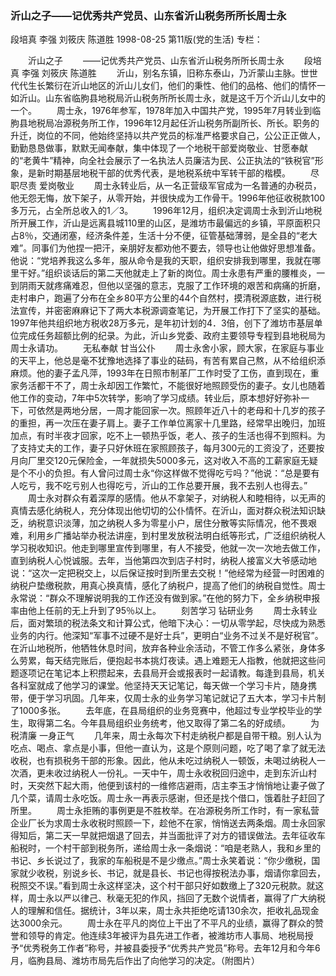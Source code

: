 ### 沂山之子——记优秀共产党员、山东省沂山税务所所长周士永
段培真  李强  刘筱庆  陈道胜
1998-08-25
第11版(党的生活)
专栏：

　　沂山之子
　　——记优秀共产党员、山东省沂山税务所所长周士永
　　段培真  李强  刘筱庆  陈道胜
　　沂山，别名东镇，旧称东泰山，乃沂蒙山主脉。世世代代生长繁衍在沂山地区的沂山儿女们，他们的秉性、他们的品格、他们的情怀一如沂山。山东省临朐县地税局沂山税务所所长周士永，就是这千万个沂山儿女中的一个。
　　周士永，1976年参军，1978年加入中国共产党，1995年7月转业到临朐县地税局冶源税务所工作，1996年12月起任沂山税务所副所长、所长。职务的升迁，岗位的不同，他始终坚持以共产党员的标准严格要求自己，公公正正做人，勤勤恳恳做事，默默无闻奉献，集中体现了一个地税干部爱岗敬业、甘愿奉献的“老黄牛”精神，向全社会展示了一名执法人员廉洁为民、公正执法的“铁税官”形象，是新时期基层地税干部的优秀代表，是地税系统中军转干部的楷模。
　　尽职尽责  爱岗敬业
　　周士永转业后，从一名正营级军官成为一名普通的办税员，他无怨无悔，放下架子，从零开始，并很快成为工作骨干。1996年他征收税款100多万元，占全所总收入的1／3。
　　1996年12月，组织决定调周士永到沂山地税所开展工作，沂山是远离县城110里的山区，是潍坊市最偏远的乡镇，平原面积只占8％，交通闭塞，经济条件差，生活十分不便，征管基础薄弱，是全县的“老大难”。同事们为他捏一把汗，亲朋好友都劝他不要去，领导也让他做好思想准备。他说：“党培养我这么多年，服从命令是我的天职，组织安排我到哪里，我就在哪里干好。”组织谈话后的第二天他就走上了新的岗位。周士永患有严重的腰椎炎，一到阴雨天就疼痛难忍，但他以坚强的意志，克服了工作环境的艰苦和病痛的折磨，走村串户，跑遍了分布在全乡80平方公里的44个自然村，摸清税源底数，进行税法宣传，并密密麻麻记下了两大本税源调查笔记，为开展工作打下了坚实的基础。1997年他共组织地方税收28万多元，是年初计划的4．3倍，创下了潍坊市基层单位完成任务超额比例的纪录。为此，沂山乡党委、政府主要领导专程到县地税局为周士永请功。
　　无私奉献  甘当公仆
　　周士永舍小家，顾大家，在家庭与事业的天平上，他总是毫不犹豫地选择了事业的砝码，有苦有累自己熬，从不给组织添麻烦。他的妻子孟凡萍，1993年在日照市制革厂工作时受了工伤，直到现在，重家务活都干不了，周士永却因工作繁忙，不能很好地照顾受伤的妻子。女儿也随着他工作的变动，7年中5次转学，影响了学习成绩。转业后，原本想好好弥补一下，可依然是两地分居，一周才能回家一次。照顾年近八十的老母和十几岁的孩子的重担，再一次压在妻子肩上。妻子工作单位离家十几里路，经常早出晚归，加班加点，有时半夜才回家，吃不上一顿热乎饭，老人、孩子的生活也得不到照料。为了支持丈夫的工作，妻子只好休班在家照顾孩子，每月300元的工资没了，还要按月向厂里交120元保险金，一年就损失5000多元，这对收入不高的工薪家庭无疑是个不小的负担。有人曾问过周士永“你这样做不觉得吃亏吗？”他说：“总是要有人吃亏，我不吃亏别人也得吃亏，沂山的工作总要开展，我不去别人也得去。”
　　周士永对群众有着深厚的感情。他从不拿架子，对纳税人和睦相待，以无声的真情去感化纳税人，充分体现出他切切的公仆情怀。在沂山，面对群众税法知识缺乏，纳税意识淡薄，加之纳税人多为零星小户，居住分散等实际情况，他不畏艰难，利用乡广播站举办税法讲座，到村里发放税法明白纸等形式，广泛组织纳税人学习税收知识。他走到哪里宣传到哪里，有人不接受，他就一次一次地去做工作，直到纳税人心悦诚服。去年，当他第四次到店子村时，纳税人接富义大爷感动地说：“这次一定把税交上，以后保证按时到所里去交税！”他经常为经营一时困难的纳税户垫缴税款，用真心换真情，感化了纳税户，提高了他们的纳税自觉性。周士永常说：“群众不理解说明我的工作还没有做到家。”在他的努力下，全乡纳税申报率由他上任前的无上升到了95％以上。
　　刻苦学习  钻研业务
　　周士永转业后，面对繁琐的税法条文和计算公式，他暗下决心：一切从零学起，尽快成为熟悉业务的内行。他深知“军事不过硬不是好士兵”，更明白“业务不过关不是好税官”。在沂山地税所，他牺牲休息时间，放弃各种业余活动，不管工作多么紧张，身体多么劳累，每天结完账后，便抱起书本挑灯夜读。遇上难题无人指教，他就把这些问题逐项记在笔记本上积攒起来，去县局开会或报表时一起请教。每逢到县局，机关各科室就成了他学习的课堂。他坚持天天记笔记，每天做一个学习卡片，随身携带，便于学习巩固。几年来，仅周士永的业务学习笔记就记了五大本，学习卡片制了1000多张。
　　去年底，在县局组织的业务竞赛中，他超过专业学校毕业的学生，取得第二名。今年县局组织业务统考，他又取得了第二名的好成绩。
　　为税清廉  一身正气
　　几年来，周士永每次下村走纳税户都是自带干粮。别人认为吃点、喝点、拿点是小事，但他一直认为，这是个原则问题，吃了喝了拿了就无法收税，也有损税务干部的形象。因此，他从未吃过纳税人一顿饭，未喝过纳税人一次酒，更未收过纳税人一份礼。一天中午，周士永收税回归途中，走到东沂山村时，天突然下起大雨，他便到该村的一维修店避雨，店主李玉才悄悄地让妻子做了几个菜，请周士永吃饭。周士永一再表示感谢，但还是找个借口，饿着肚子赶回了所里。
　　周士永拒贿的事例更是不胜枚举。在冶源税务所工作时，有一家私营企业厂长为求周士永收税时照顾一下，趁他不在家，悄悄送去两条烟。周士永回家得知后，第二天一早就把烟退了回去，并当面批评了对方的错误做法。去年征收车船税时，一个村干部到税务所，递给周士永一条烟说：“咱是老熟人，我和乡里的书记、乡长说过了，我家的车船税是不是少缴点。”周士永笑着说：“你少缴税，国家就少收税，别说乡长、书记，就是县长、书记也得按税法办事，烟请你拿回去，税照交不误。”看到周士永这样坚决，这个村干部只好如数缴上了320元税款。就这样，周士永以严以律己、秋毫无犯的作风，挡回了无数个说情者，赢得了广大纳税人的理解和信任。据统计，3年以来，周士永共拒绝吃请130余次，拒收礼品现金达3000余元。
　　周士永在平凡的岗位上干出了不平凡的业绩，赢得了群众的赞誉和领导的肯定。他连续3年被评为县先进工作者，被潍坊市人事局、地税局授予“优秀税务工作者”称号，并被县委授予“优秀共产党员”称号。去年12月和今年6月，临朐县局、潍坊市局先后作出了向他学习的决定。（附图片）
